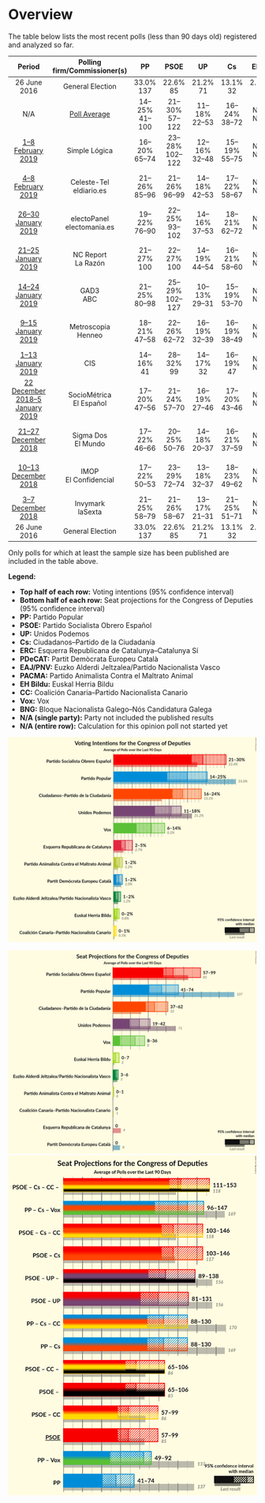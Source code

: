 # Overview

The table below lists the most recent polls (less than 90 days old) registered and analyzed so far.

| Period     | Polling firm/Commissioner(s) | PP | PSOE | UP | Cs | ERC | PDeCAT | EAJ/PNV | PACMA | EH Bildu | CC | Vox | BNG |
|:----------:|:----------------------------:|:--:|:--:|:--:|:--:|:--:|:--:|:--:|:--:|:--:|:--:|:--:|:--:|
| 26 June 2016 | General Election | 33.0% <br> 137 | 22.6% <br> 85 | 21.2% <br> 71 | 13.1% <br> 32 | 2.7% <br> 9 | 2.0% <br> 8 | 1.2% <br> 5 | 1.2% <br> 0 | 0.8% <br> 2 | 0.3% <br> 1 | 0.2% <br> 0 | 0.2% <br> 0 |
| N/A | [Poll Average](average.html) | 14–25% <br> 41–100 | 21–30% <br> 57–122 | 11–18% <br> 22–53 | 16–24% <br> 38–72 | N/A <br> N/A | 1–2% <br> 0 | 1–2% <br> 3–7 | 1–2% <br> 0–1 | 0–2% <br> 0–7 | 0–1% <br> 0–2 | 6–14% <br> 8–43 | N/A <br> N/A |
| [1–8 February 2019](2019-02-08-SimpleLógica.html) | Simple Lógica | 16–20% <br> 65–74 | 23–28% <br> 102–122 | 12–16% <br> 32–48 | 15–19% <br> 55–75 | N/A <br> N/A | N/A <br> N/A | N/A <br> N/A | N/A <br> N/A | N/A <br> N/A | N/A <br> N/A | 10–14% <br> 26–45 | N/A <br> N/A |
| [4–8 February 2019](2019-02-08-Celeste-Tel.html) | Celeste-Tel <br> eldiario.es | 21–26% <br> 85–96 | 21–26% <br> 96–99 | 14–18% <br> 42–53 | 17–22% <br> 58–67 | N/A <br> N/A | 1–3% <br> 0 | 1–2% <br> 6–7 | 1–2% <br> 0–1 | 0–2% <br> 2–5 | 0–1% <br> 0–4 | 7–11% <br> 16–25 | N/A <br> N/A |
| [26–30 January 2019](2019-01-30-electoPanel.html) | electoPanel <br> electomania.es | 19–22% <br> 76–90 | 22–25% <br> 93–102 | 14–16% <br> 37–53 | 18–21% <br> 62–72 | N/A <br> N/A | N/A <br> N/A | N/A <br> N/A | N/A <br> N/A | N/A <br> N/A | N/A <br> N/A | 11–13% <br> 28–34 | N/A <br> N/A |
| [21–25 January 2019](2019-01-25-NCReport.html) | NC Report <br> La Razón | 21–27% <br> 100 | 22–27% <br> 100 | 14–19% <br> 44–54 | 16–21% <br> 58–60 | N/A <br> N/A | 1–2% <br> 0 | 0–2% <br> 5–7 | N/A <br> N/A | 0–1% <br> 0–1 | N/A <br> N/A | 8–11% <br> 17–19 | N/A <br> N/A |
| [14–24 January 2019](2019-01-24-GAD3.html) | GAD3 <br> ABC | 21–25% <br> 80–98 | 25–29% <br> 102–127 | 10–13% <br> 29–31 | 15–19% <br> 53–70 | N/A <br> N/A | 1–2% <br> 0 | 1–2% <br> 6–7 | N/A <br> N/A | 0–1% <br> 0–4 | 0–1% <br> 0–2 | 8–11% <br> 20–27 | N/A <br> N/A |
| [9–15 January 2019](2019-01-15-Metroscopia.html) | Metroscopia <br> Henneo | 18–21% <br> 47–58 | 22–26% <br> 62–72 | 16–19% <br> 32–39 | 16–19% <br> 38–49 | N/A <br> N/A | N/A <br> N/A | N/A <br> N/A | N/A <br> N/A | N/A <br> N/A | N/A <br> N/A | 11–13% <br> 27–35 | N/A <br> N/A |
| [1–13 January 2019](2019-01-13-CIS.html) | CIS | 14–16% <br> 41 | 28–32% <br> 99 | 14–17% <br> 32 | 16–19% <br> 47 | N/A <br> N/A | 1% <br> 0 | 1–2% <br> 4 | 1–2% <br> 1 | 1–2% <br> 5 | 0% <br> 0 | 6–7% <br> 8 | N/A <br> N/A |
| [22 December 2018–5 January 2019](2019-01-05-SocioMétrica.html) | SocioMétrica <br> El Español | 17–20% <br> 47–56 | 21–24% <br> 57–70 | 16–19% <br> 27–46 | 17–20% <br> 43–46 | N/A <br> N/A | 1–2% <br> 0 | 1–2% <br> 3–6 | N/A <br> N/A | 1% <br> 2–4 | 0–1% <br> 0 | 11–14% <br> 25–35 | N/A <br> N/A |
| [21–27 December 2018](2018-12-27-SigmaDos.html) | Sigma Dos <br> El Mundo | 17–22% <br> 46–66 | 20–25% <br> 50–76 | 14–18% <br> 20–37 | 16–21% <br> 37–59 | N/A <br> N/A | 1–2% <br> 0 | 1–2% <br> 2–8 | N/A <br> N/A | N/A <br> N/A | N/A <br> N/A | 11–15% <br> 27–39 | N/A <br> N/A |
| [10–13 December 2018](2018-12-13-IMOP.html) | IMOP <br> El Confidencial | 17–22% <br> 50–53 | 23–29% <br> 72–74 | 13–18% <br> 32–37 | 18–23% <br> 49–62 | N/A <br> N/A | 1–3% <br> 0 | 1–2% <br> 3–6 | 1–3% <br> 0 | 0–2% <br> 2–7 | N/A <br> N/A | 7–10% <br> 10–16 | N/A <br> N/A |
| [3–7 December 2018](2018-12-07-Invymark.html) | Invymark <br> laSexta | 21–25% <br> 58–79 | 21–26% <br> 58–67 | 13–17% <br> 21–31 | 21–25% <br> 51–71 | N/A <br> N/A | N/A <br> N/A | N/A <br> N/A | N/A <br> N/A | N/A <br> N/A | N/A <br> N/A | 6–9% <br> 8–15 | N/A <br> N/A |
| 26 June 2016 | General Election | 33.0% <br> 137 | 22.6% <br> 85 | 21.2% <br> 71 | 13.1% <br> 32 | 2.7% <br> 9 | 2.0% <br> 8 | 1.2% <br> 5 | 1.2% <br> 0 | 0.8% <br> 2 | 0.3% <br> 1 | 0.2% <br> 0 | 0.2% <br> 0 |

Only polls for which at least the sample size has been published are included in the table above.

**Legend:**
+ **Top half of each row:** Voting intentions (95% confidence interval)
+ **Bottom half of each row:** Seat projections for the Congress of Deputies (95% confidence interval)
+ **PP:** Partido Popular
+ **PSOE:** Partido Socialista Obrero Español
+ **UP:** Unidos Podemos
+ **Cs:** Ciudadanos–Partido de la Ciudadanía
+ **ERC:** Esquerra Republicana de Catalunya–Catalunya Sí
+ **PDeCAT:** Partit Demòcrata Europeu Català
+ **EAJ/PNV:** Euzko Alderdi Jeltzalea/Partido Nacionalista Vasco
+ **PACMA:** Partido Animalista Contra el Maltrato Animal
+ **EH Bildu:** Euskal Herria Bildu
+ **CC:** Coalición Canaria–Partido Nacionalista Canario
+ **Vox:** Vox
+ **BNG:** Bloque Nacionalista Galego–Nós Candidatura Galega
+ **N/A (single party):** Party not included the published results
+ **N/A (entire row):** Calculation for this opinion poll not started yet


![Graph with voting intentions not yet produced](average.png "Voting Intentions")

![Graph with seats not yet produced](average-seats.png "Seats")
![Graph with coalitions seats not yet produced](average-coalitions-seats.png "Coalitions Seats")
